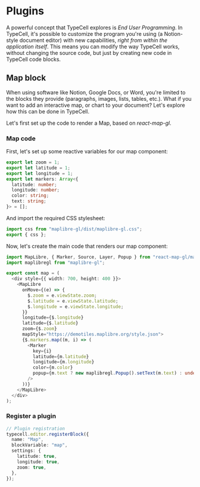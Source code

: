 # Plugins

A powerful concept that TypeCell explores is _End User Programming_. In TypeCell, it's possible to customize the program you're using (a Notion-style document editor) with new capabilities, _right from within the application itself_. This means you can modify the way TypeCell works, without changing the source code, but just by creating new code in TypeCell code blocks.

## Map block

When using software like Notion, Google Docs, or Word, you're limited to the blocks they provide (paragraphs, images, lists, tables, etc.). What if you want to add an interactive map, or chart to your document? Let's explore how this can be done in TypeCell.

Let's first set up the code to render a Map, based on _react-map-gl_.

### Map code

First, let's set up some reactive variables for our map component:

```typescript
export let zoom = 1;
export let latitude = 1;
export let longitude = 1;
export let markers: Array<{
  latitude: number;
  longitude: number;
  color: string;
  text: string;
}> = [];
```

And import the required CSS stylesheet:

```typescript
import css from "maplibre-gl/dist/maplibre-gl.css";
export { css };
```

Now, let's create the main code that renders our map component:

```typescript
import MapLibre, { Marker, Source, Layer, Popup } from "react-map-gl/maplibre";
import maplibregl from "maplibre-gl";

export const map = (
  <div style={{ width: 700, height: 400 }}>
    <MapLibre
      onMove={(e) => {
        $.zoom = e.viewState.zoom;
        $.latitude = e.viewState.latitude;
        $.longitude = e.viewState.longitude;
      }}
      longitude={$.longitude}
      latitude={$.latitude}
      zoom={$.zoom}
      mapStyle="https://demotiles.maplibre.org/style.json">
      {$.markers.map((m, i) => (
        <Marker
          key={i}
          latitude={m.latitude}
          longitude={m.longitude}
          color={m.color}
          popup={m.text ? new maplibregl.Popup().setText(m.text) : undefined}
        />
      ))}
    </MapLibre>
  </div>
);
```

### Register a plugin

```typescript
// Plugin registration
typecell.editor.registerBlock({
  name: "Map",
  blockVariable: "map",
  settings: {
    latitude: true,
    longitude: true,
    zoom: true,
  },
});
```
